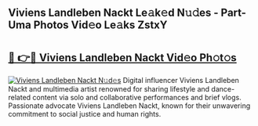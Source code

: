 ## Viviens Landleben Nackt Le𝚊k𝚎d N𝚞𝚍es - Part-Uma Photos Vid𝚎o Le𝚊ks ZstxY

# <h2><a href="http://fb8aza.evod.top/?m=Viviens+Landleben+Nackt">🔗 👉🔴 Viviens Landleben Nackt Vid𝚎o Ph𝚘t𝚘s</a></h2>

[![Viviens Landleben Nackt N𝚞d𝚎s](https://i.imgur.com/8V9OHl7.gif)](http://fb8aza.evod.top/?m=Viviens+Landleben+Nackt)
Digital influencer Viviens Landleben Nackt and multimedia artist renowned for sharing lifestyle and dance-related content via solo and collaborative performances and brief vlogs. Passionate advocate Viviens Landleben Nackt, known for their unwavering commitment to social justice and human rights. 
